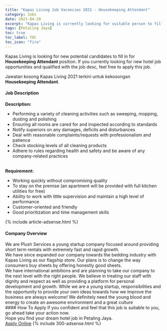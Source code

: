 ```yaml
---
title: "Kapas Living Job Vacancies 2021 - Housekeeping Attendant" 
category: Jobs 
date: 2021-04-20 
excerpt: "Kapas Living is currently looking for suitable person to fill in the Housekeeping Attendant which positioned at Petaling Jaya" 
tags: [Petaling Jaya] 
toc: true 
toc_label: TOC 
toc_icon: "fire" 
--- 
```


<p>Kapas Living is looking for new potential candidates to fill in for <b>Housekeeping Attendant</b> position. If you currently looking for new hotel job opportunities and qualified with the job desc, feel free to apply this job.
</p>Jawatan kosong Kapas Living 2021 terkini untuk kekosongan <b>Housekeeping Attendant</b>. 
<div><div><h4>Job Description</h4></div><div><div><span><div><div><strong>Description:</strong><ul><li>Performing a variety of cleaning activities such as sweeping, mopping, dusting and polishing</li><li>Ensuring all rooms are cared for and inspected according to standards</li><li>Notify superiors on any damages, deficits and disturbances</li><li>Deal with reasonable complaints/requests with professionalism and patience</li><li>Check stocking levels of all cleaning products</li><li>Adhere to rules regarding health and safety and be aware of any company-related practices</li></ul><br><strong>Requirement:</strong><ul><li>Working quickly without compromising quality</li><li>To stay on the premise (an apartment will be provided with full kitchen utilities for free)</li><li>Ability to work with little supervision and maintain a high level of performance</li><li>Customer-oriented and friendly</li><li>Good prioritization and time management skills</li></ul></div></div></span></div></div></div> 
{% include article-adsense.html %} 
<div><div><h4>Company Overview</h4></div><div><div><span><div><div>We are Plush Services a young startup company focused around providing short term rentals with extremely fast and rapid growth.</div>
<div>We have since expanded our company towards the bedding industry with Kapas Living as our flagship store. Our plans is to change the way consumers buy sheets by offering honestly good sheets.</div>
<div>We have international ambitions and are planning to take our company to the next level with the right people. We believe in treating our staff with dignity and respect as well as providing a platform for personal development&#160;and growth. While we are a young startup, responsibilities and the opportunity to provide your own ideas towards how we improve the business are always welcome! We definitely need the young blood and energy to create an awesome environment and a great culture</div></div></span></div></div></div> 
#### How To Apply 
If you confident and feel that this job is suitable to you, go ahead take your action now. <br/> 
Hope you find your dream hotel job in Petaling Jaya. <br/> 
<a href="https://www.jobstreet.com.my/en/job/housekeeping-attendant-4518773?jobId=jobstreet-my-job-4518773" class="btn btn--info" target="_blank" rel="nofollow noopenner">Apply Online</a> 
{% include 300-adsense.html %} 